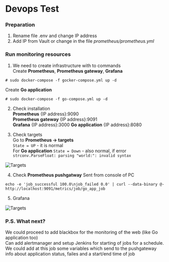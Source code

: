 # Devops Test

### Preparation
1. Rename file .env and change IP address
2. Add IP from Vault or change in the file _prometheus/prometheus.yml_

### Run monitoring resources
1. We need to create infrastructure with to commands  
Create __Prometheus__, __Prometheus gateway__, __Grafana__
~~~
# sudo docker-compose -f gocker-compose.yml up -d
~~~
Create __Go application__
~~~
# sudo docker-compose -f go-compose.yml up -d
~~~

2. Check installation  
__Prometheus__ {IP address}:9090  
__Prometheus gateway__ {IP address}:9091  
__Grafana__ {IP address}:3000 
__Go application__ {IP address}:8080

3. Check targets  
Go to __Prometheus -> targets__  
```State = UP``` - it is normal  
For __Go application__  ```State = Down``` - also normal, if error ```strconv.ParseFloat: parsing "world:": invalid syntax```  

![Targets](img/prom_targets.jpg)

4. Check __Prometheus pushgatway__
Sent from console of PC  
~~~
echo -e 'job_successful 100.0\njob_failed 0.0' | curl --data-binary @-  http://localhost:9091/metrics/job/go_app_job
~~~

5. Grafana  

![Targets](img/Grafana_dash.jpg)


### P.S. What next?

We could proceed to add blackbox for the monitoring of the web (like Go application too)  
Can add alertmanager and setup Jenkins for starting of jobs for a schedule. We could add at this job some variables which send to the pushgateway info about application status, failes and a start/end time of job
